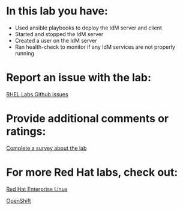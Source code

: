 # In this lab you have:
* Used ansible playbooks to deploy the IdM server and client
* Started and stopped the IdM server
* Created a user on the IdM server 
* Ran health-check to monitor if any IdM services are not properly running

# Report an issue with the lab:
[RHEL Labs Github issues](https://github.com/rhel-labs/learn-katacoda/issues)

# Provide additional comments or ratings:
[Complete a survey about the lab](https://forms.gle/vipkbKFYcKx9YYSs6)

# For more Red Hat labs, check out:
[Red Hat Enterprise Linux](https://lab.redhat.com)

[OpenShift](https://learn.openshift.com)


